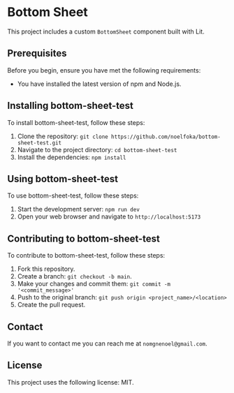 # Bottom Sheet

This project includes a custom `BottomSheet` component built with Lit.

## Prerequisites

Before you begin, ensure you have met the following requirements:

* You have installed the latest version of npm and Node.js.

## Installing bottom-sheet-test

To install bottom-sheet-test, follow these steps:

1. Clone the repository: `git clone https://github.com/noelfoka/bottom-sheet-test.git`
2. Navigate to the project directory: `cd bottom-sheet-test`
3. Install the dependencies: `npm install`

## Using bottom-sheet-test

To use bottom-sheet-test, follow these steps:

1. Start the development server: `npm run dev`
2. Open your web browser and navigate to `http://localhost:5173`

## Contributing to bottom-sheet-test

To contribute to bottom-sheet-test, follow these steps:

1. Fork this repository.
2. Create a branch: `git checkout -b main`.
3. Make your changes and commit them: `git commit -m '<commit_message>'`
4. Push to the original branch: `git push origin <project_name>/<location>`
5. Create the pull request.

## Contact

If you want to contact me you can reach me at `nomgnenoel@gmail.com`.

## License

This project uses the following license: MIT.
